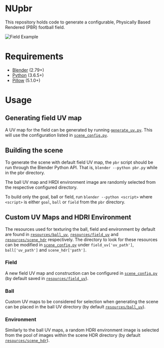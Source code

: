 # NUpbr
This repository holds code to generate a configurable, Physically Based Rendered (PBR) football field.

![Field Example](./docs/outputs/goals_example.gif)

# Requirements
+ [Blender](https://www.blender.org/download/) (2.79+)
+ [Python](https://www.python.org/downloads/) (3.6.5+)
+ [Pillow](https://pillow.readthedocs.io/en/5.1.x/installation.html) (5.1.0+)

# Usage
## Generating field UV map
A UV map for the field can be generated by running [`generate_uv.py`](./field_uv_generation/generate_uv.py). This will use the configuration listed in [`scene_config.py`](./field_uv_generation/scene_config.py).

## Building the scene
To generate the scene with default field UV map, the `pbr` script should be run through the Blender Python API. That is, `blender --python pbr.py` while in the pbr directory.

The ball UV map and HRDI environment image are randomly selected from the respective configured directory.

To build only the goal, ball or field, run `blender --python <script>` where `<script>` is either `goal`, `ball` or `field` from the `pbr` directory.

## Custom UV Maps and HDRI Environment
The resources used for texturing the ball, field and environment by default are found in [`resources/ball_uv`](./resources/ball_uv), [`resources/field_uv`](./resources/field_uv) and [`resources/scene_hdr`](./resources/scene_hdr) respectively.  The directory to look for these resources can be modified in [`scene_config.py`](./field_uv_generation/scene_config.py) under `field_uv['uv_path']`, `ball['uv_path']` and `scene_hdr['path']`.

### Field
A new field UV map and construction can be configured in [`scene_config.py`](./field_uv_generation/scene_config.py) (by default saved in [`resources/field_uv`](./resources/field_uv)).

### Ball
Custom UV maps to be considered for selection when generating the scene can be placed in the ball UV directory (by default [`resources/ball_uv`](./resources/ball_uv)). 

### Environment
Similarly to the ball UV maps, a random HDRI environment image is selected from the pool of images within the scene HDR directory (by default [`resources/scene_hdr`](./resources/scene_hdr)).
